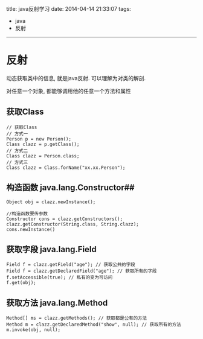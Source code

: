 title: java反射学习
date: 2014-04-14 21:33:07
tags:
- java
- 反射
---

# 反射 #
动态获取类中的信息, 就是java反射. 可以理解为对类的解剖.

对任意一个对象, 都能够调用他的任意一个方法和属性

## 获取Class ##
~~~~~~
// 获取Class
// 方式一
Person p = new Person();
Class clazz = p.getClass();
// 方式二
Class clazz = Person.class;
// 方式三
Class clazz = Class.forName("xx.xx.Person");
~~~~~~

## 构造函数 java.lang.Constructor##
~~~~~~
Object obj = clazz.newInstance();

//构造函数要传参数
Constructor cons = clazz.getConstructors();
clazz.getConstructor(String.class, String.clazz);
cons.newInstance()
~~~~~~

## 获取字段 java.lang.Field ##
~~~~~~
Field f = clazz.getField("age"); // 获取公共的字段
Field f = clazz.getDeclaredField("age"); // 获取所有的字段
f.setAccessible(true); // 私有的变为可访问
f.get(obj);
~~~~~~

## 获取方法 java.lang.Method ##
~~~~~~
Method[] ms = clazz.getMethods(); // 获取都是公有的方法
Method m = clazz.getDeclaredMethod("show", null); // 获取所有的方法
m.invoke(obj, null);
~~~~~~
